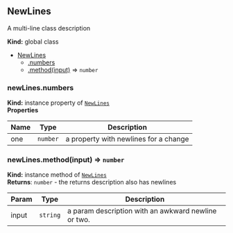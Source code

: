 <a name="NewLines"></a>
## NewLines
A multi-line
class description

**Kind:** global class  

* [NewLines](#NewLines)
  * [.numbers](#NewLines#numbers)
  * [.method(input)](#NewLines#method) ⇒ <code>number</code>

<a name="NewLines#numbers"></a>
### newLines.numbers
**Kind:** instance property of <code>[NewLines](#NewLines)</code>  
**Properties**

| Name | Type | Description |
| --- | --- | --- |
| one | <code>number</code> | a property     with newlines for      a change |

<a name="NewLines#method"></a>
### newLines.method(input) ⇒ <code>number</code>
**Kind:** instance method of <code>[NewLines](#NewLines)</code>  
**Returns**: <code>number</code> - the returns
    description also 
    has newlines  

| Param | Type | Description |
| --- | --- | --- |
| input | <code>string</code> | a param description      with an awkward newline     or two. |

